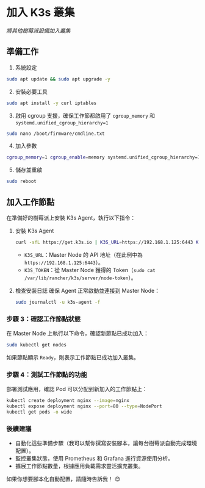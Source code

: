 # 加入 K3s 叢集

_將其他樹莓派設備加入叢集_

## 準備工作

1. 系統設定

```bash
sudo apt update && sudo apt upgrade -y
```

2. 安裝必要工具

```bash
sudo apt install -y curl iptables
```

3. 啟用 cgroup 支援，確保工作節都啟用了 `cgroup_memory` 和 `systemd.unified_cgroup_hierarchy=1`

```bash
sudo nano /boot/firmware/cmdline.txt
```

4. 加入參數

```bash
cgroup_memory=1 cgroup_enable=memory systemd.unified_cgroup_hierarchy=1
```

5. 儲存並重啟

```bash
sudo reboot
```

## 加入工作節點
在準備好的樹莓派上安裝 K3s Agent，執行以下指令：

1. 安裝 K3s Agent
   ```bash
   curl -sfL https://get.k3s.io | K3S_URL=https://192.168.1.125:6443 K3S_TOKEN=<你的 Master Node TOKEN> sh -
   ```

   - `K3S_URL`：Master Node 的 API 地址（在此例中為 `https://192.168.1.125:6443`）。  
   - `K3S_TOKEN`：從 Master Node 獲得的 Token（`sudo cat /var/lib/rancher/k3s/server/node-token`）。

2. 檢查安裝日誌
   確保 Agent 正常啟動並連接到 Master Node：
   ```bash
   sudo journalctl -u k3s-agent -f
   ```



### 步驟 3：確認工作節點狀態
在 Master Node 上執行以下命令，確認新節點已成功加入：
```bash
sudo kubectl get nodes
```
如果節點顯示 `Ready`，則表示工作節點已成功加入叢集。



### 步驟 4：測試工作節點的功能
部署測試應用，確認 Pod 可以分配到新加入的工作節點上：
```bash
kubectl create deployment nginx --image=nginx
kubectl expose deployment nginx --port=80 --type=NodePort
kubectl get pods -o wide
```



### 後續建議
- 自動化這些準備步驟（我可以幫你撰寫安裝腳本，讓每台樹莓派自動完成環境配置）。  
- 監控叢集狀態，使用 Prometheus 和 Grafana 進行資源使用分析。  
- 擴展工作節點數量，根據應用負載需求靈活擴充叢集。

如果你想要腳本化自動配置，請隨時告訴我！ 😊